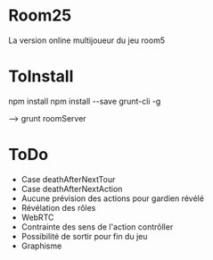 Room25
======

La version online multijoueur du jeu room5

ToInstall
======

npm install
npm install --save grunt-cli -g

--> grunt roomServer

ToDo
======
- Case deathAfterNextTour
- Case deathAfterNextAction
- Aucune prévision des actions pour gardien révélé
- Révélation des rôles
- WebRTC
- Contrainte des sens de l'action contrôller
- Possibilité de sortir pour fin du jeu
- Graphisme